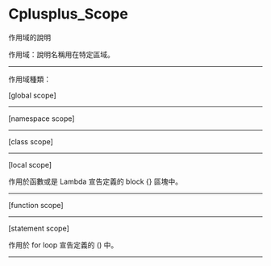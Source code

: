 # Cplusplus_Scope
作用域的說明

作用域：說明名稱用在特定區域。

---------------------------------------------------------
作用域種類：

[global scope]


---------------------------------------------------------

[namespace scope]


---------------------------------------------------------

[class scope]


---------------------------------------------------------

[local scope]

作用於函數或是 Lambda 宣告定義的 block {} 區塊中。

---------------------------------------------------------

[function scope]


---------------------------------------------------------

[statement scope]

作用於 for loop 宣告定義的 () 中。

---------------------------------------------------------
